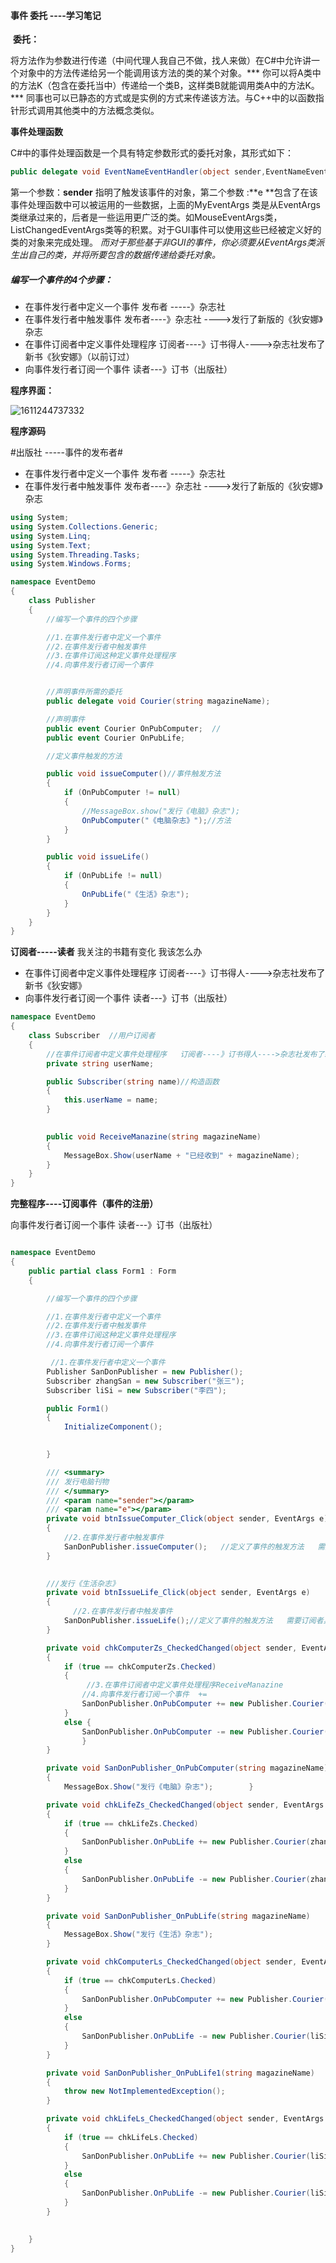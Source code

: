 #### 事件 委托 ----学习笔记

​	**委托：** 

​	将方法作为参数进行传递（中间代理人我自己不做，找人来做）在C#中允许讲一个对象中的方法传递给另一个能调用该方法的类的某个对象。*** 你可以将A类中的方法K（包含在委托当中）传递给一个类B，这样类B就能调用类A中的方法K。*** 同事也可以已静态的方式或是实例的方式来传递该方法。与C++中的以函数指针形式调用其他类中的方法概念类似。

**事件处理函数**

C#中的事件处理函数是一个具有特定参数形式的委托对象，其形式如下：



```c#
public delegate void EventNameEventHandler(object sender,EventNameEventArgs e);
```

第一个参数：**sender** 指明了触发该事件的对象，第二个参数 :**e **包含了在该事件处理函数中可以被运用的一些数据，上面的MyEventArgs 类是从EventArgs类继承过来的，后者是一些运用更广泛的类。如MouseEventArgs类，ListChangedEventArgs类等的积累。对于GUI事件可以使用这些已经被定义好的类的对象来完成处理。 *而对于那些基于非GUI的事件，你必须要从EventArgs类派生出自己的类，并将所要包含的数据传递给委托对象。* 



##### 编写一个事件的4个步骤：

* 在事件发行者中定义一个事件    发布者  -----》杂志社
* 在事件发行者中触发事件           发布者----》杂志社 ---->发行了新版的《狄安娜》杂志
* 在事件订阅者中定义事件处理程序   订阅者----》订书得人---->杂志社发布了新书《狄安娜》（以前订过）
* 向事件发行者订阅一个事件     读者---》订书（出版社）





**程序界面：**

![1611244737332](C:\Users\Administrator\AppData\Roaming\Typora\typora-user-images\1611244737332.png)





**程序源码**

#出版社  -----事件的发布者#

* 在事件发行者中定义一个事件    发布者  -----》杂志社
* 在事件发行者中触发事件           发布者----》杂志社 ---->发行了新版的《狄安娜》杂志

```C#
using System;
using System.Collections.Generic;
using System.Linq;
using System.Text;
using System.Threading.Tasks;
using System.Windows.Forms;

namespace EventDemo
{
    class Publisher
    {
        //编写一个事件的四个步骤

        //1.在事件发行者中定义一个事件
        //2.在事件发行者中触发事件
        //3.在事件订阅这种定义事件处理程序
        //4.向事件发行者订阅一个事件


        //声明事件所需的委托
        public delegate void Courier(string magazineName);

        //声明事件
        public event Courier OnPubComputer;  //
        public event Courier OnPubLife;

        //定义事件触发的方法

        public void issueComputer()//事件触发方法
        {
            if (OnPubComputer != null)
            {
                //MessageBox.show("发行《电脑》杂志");
                OnPubComputer("《电脑杂志》");//方法
            }
        }

        public void issueLife()
        {
            if (OnPubLife != null)
            {
                OnPubLife("《生活》杂志");
            }
        }
    }
}

```



 **订阅者-----读者** 我关注的书籍有变化 我该怎么办

* 在事件订阅者中定义事件处理程序   订阅者----》订书得人---->杂志社发布了新书《狄安娜》
* 向事件发行者订阅一个事件     读者---》订书（出版社）

```C#
namespace EventDemo
{
    class Subscriber  //用户订阅者
    {
        //在事件订阅者中定义事件处理程序   订阅者----》订书得人---->杂志社发布了新书《狄安娜》
        private string userName;

        public Subscriber(string name)//构造函数
        {
            this.userName = name;
        }

        
        public void ReceiveManazine(string magazineName)
        {
            MessageBox.Show(userName + "已经收到" + magazineName);
        }
    }
}
```





**完整程序----订阅事件（事件的注册）**   

向事件发行者订阅一个事件     读者---》订书（出版社）

```C#

namespace EventDemo
{
    public partial class Form1 : Form
    {

        //编写一个事件的四个步骤

        //1.在事件发行者中定义一个事件
        //2.在事件发行者中触发事件
        //3.在事件订阅这种定义事件处理程序
        //4.向事件发行者订阅一个事件

         //1.在事件发行者中定义一个事件
        Publisher SanDonPublisher = new Publisher();
        Subscriber zhangSan = new Subscriber("张三");
        Subscriber liSi = new Subscriber("李四");

        public Form1()
        {
            InitializeComponent();

            
        }

        /// <summary>
        /// 发行电脑刊物
        /// </summary>
        /// <param name="sender"></param>
        /// <param name="e"></param>
        private void btnIssueComputer_Click(object sender, EventArgs e)
        {
            //2.在事件发行者中触发事件  
            SanDonPublisher.issueComputer();   //定义了事件的触发方法   需要订阅者具体的去处理
        }
        

        ///发行《生活杂志》
        private void btnIssueLife_Click(object sender, EventArgs e)
        {
              //2.在事件发行者中触发事件   
            SanDonPublisher.issueLife();//定义了事件的触发方法   需要订阅者具体的去处理
        }

        private void chkComputerZs_CheckedChanged(object sender, EventArgs e)
        {
            if (true == chkComputerZs.Checked)
            {
                 //3.在事件订阅者中定义事件处理程序ReceiveManazine
        		//4.向事件发行者订阅一个事件  +=
                SanDonPublisher.OnPubComputer += new Publisher.Courier(zhangSan.ReceiveManazine);
            }
            else {
                SanDonPublisher.OnPubComputer -= new Publisher.Courier(zhangSan.ReceiveManazine); 
                }
        }

        private void SanDonPublisher_OnPubComputer(string magazineName)
        {
            MessageBox.Show("发行《电脑》杂志");        }

        private void chkLifeZs_CheckedChanged(object sender, EventArgs e)
        {
            if (true == chkLifeZs.Checked)
            {
                SanDonPublisher.OnPubLife += new Publisher.Courier(zhangSan.ReceiveManazine);
            }
            else
            {
                SanDonPublisher.OnPubLife -= new Publisher.Courier(zhangSan.ReceiveManazine);
            }
        }

        private void SanDonPublisher_OnPubLife(string magazineName)
        {
            MessageBox.Show("发行《生活》杂志");
        }

        private void chkComputerLs_CheckedChanged(object sender, EventArgs e)
        {
            if (true == chkComputerLs.Checked)
            {
                SanDonPublisher.OnPubComputer += new Publisher.Courier(liSi.ReceiveManazine);
            }
            else
            {
                SanDonPublisher.OnPubLife -= new Publisher.Courier(liSi.ReceiveManazine);
            }
        }

        private void SanDonPublisher_OnPubLife1(string magazineName)
        {
            throw new NotImplementedException();
        }

        private void chkLifeLs_CheckedChanged(object sender, EventArgs e)
        {
            if (true == chkLifeLs.Checked)
            {
                SanDonPublisher.OnPubLife += new Publisher.Courier(liSi.ReceiveManazine);
            }
            else
            {
                SanDonPublisher.OnPubLife -= new Publisher.Courier(liSi.ReceiveManazine);
            }
        }

       
    }
}

```

